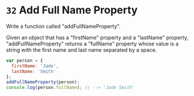# `32` Add Full Name Property


Write a function called "addFullNameProperty".

Given an object that has a "firstName" property and a "lastName" property, "addFullNameProperty" returns a "fullName" property whose value is a string with the first name and last name separated by a space.




```js
var person = {
  firstName: 'Jade',
  lastName: 'Smith'
};
addFullNameProperty(person);
console.log(person.fullName); // --> 'Jade Smith'
```
